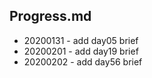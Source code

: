 ## Progress.md

- 20200131 - add day05 brief 
- 20200201 - add day19 brief 
- 20200202 - add day56 brief 